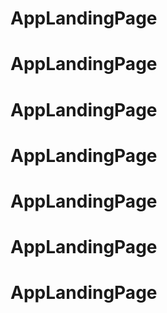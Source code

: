 # AppLandingPage
# AppLandingPage
# AppLandingPage
# AppLandingPage
# AppLandingPage
# AppLandingPage
# AppLandingPage
